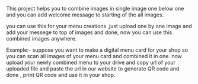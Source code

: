This project helps you to combine images in single image one below one and you can add welcome message to starting of the all images.


you can use this for your menu creations ,just upload one by one image and add your messege to top of images and done, now you can use this combined images anywhere.

Example:- suppose you want to make a digital menu card for your shop so you can scan all images of your menu card and combined it in one. now upload your newly combined menu to your drive and copy url of your uploaded file and paste the url in our website to generate QR code and done , print QR code and use it in your shop.

